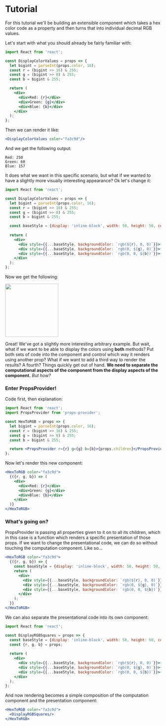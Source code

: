 # Tutorial

For this tutorial we'll be building an extensible component which takes a hex color code as a property and then turns that into individual decimal RGB values.

Let's start with what you should already be fairly familiar with:

```jsx
import React from 'react';

const DisplayColorValues = props => {
  let bigint = parseInt(props.color, 16);
  const r = (bigint >> 16) & 255;
  const g = (bigint >> 8) & 255;
  const b = bigint & 255;

  return (
    <div>
      <div>Red: {r}</div>
      <div>Green: {g}</div>
      <div>Blue: {b}</div>
    </div>
  );
};
```

Then we can render it like:

```jsx
<DisplayColorValues color="fa3c9d"/>
```

And we get the following output:

```
Red: 250
Green: 60
Blue: 157
```

It does what we want in this specific scenario, but what if we wanted to have a slightly more visually interesting appearance? Ok let's change it:

```jsx
import React from 'react';

const DisplayColorValues = props => {
  let bigint = parseInt(props.color, 16);
  const r = (bigint >> 16) & 255;
  const g = (bigint >> 8) & 255;
  const b = bigint & 255;

  const baseStyle = {display: 'inline-block', width: 50, height: 50, color: 'white'};
  
  return (
    <div>
      <div style={{...baseStyle, backgroundColor: `rgb(${r}, 0, 0)`}}>{r}</div>
      <div style={{...baseStyle, backgroundColor: `rgb(0, ${g}, 0)`}}>{g}</div>
      <div style={{...baseStyle, backgroundColor: `rgb(0, 0, ${b})`}}>{b}</div>
    </div>
  );
};
```

Now we get the following:

<img width="172" src="https://cloud.githubusercontent.com/assets/525726/19749957/2fd93988-9ba2-11e6-8481-eef46c20a183.png">

Great! We've got a slightly more interesting arbitrary example. But wait, what if we want to be able to display the colors using **both** methods? Put both sets of code into the component and control which way it renders using another prop? What if we want to add a third way to render the results? A fourth? Things quickly get out of hand. **We need to separate the computational aspects of the component from the display aspects of the component.** *But how?*
 
### Enter PropsProvider!

Code first, then explanation:

```jsx
import React from 'react';
import PropsProvider from 'props-provider';

const HexToRGB = props => {
  let bigint = parseInt(props.color, 16);
  const r = (bigint >> 16) & 255;
  const g = (bigint >> 8) & 255;
  const b = bigint & 255;

  return <PropsProvider r={r} g={g} b={b}>{props.children}</PropsProvider>
};
```

Now let's render this new component:

```jsx
<HexToRGB color="fa3c9d">
  {({r, g, b}) => (
    <div>
      <div>Red: {r}</div>
      <div>Green: {g}</div>
      <div>Blue: {b}</div>
    </div>
  )}
</HexToRGB>
```

### What's going on?

PropsProvider is passing all properties given to it on to all its children, which in this case is a function which renders a specific presentation of those props. If we want to change the presentational code, we can do so without touching the computation component. Like so...

```jsx
<HexToRGB color="fa3c9d">
  {({r, g, b}) => {
    const baseStyle = {display: 'inline-block', width: 50, height: 50, color: 'white'};
    return (
      <div>
        <div style={{...baseStyle, backgroundColor: `rgb(${r}, 0, 0)`}}>{r}</div>
        <div style={{...baseStyle, backgroundColor: `rgb(0, ${g}, 0)`}}>{g}</div>
        <div style={{...baseStyle, backgroundColor: `rgb(0, 0, ${b})`}}>{b}</div>
      </div>
    );
  }}
</HexToRGB>
```

We can also separate the presentational code into its own component:

```jsx
import React from 'react';

const DisplayRGBSquares = props => {
  const baseStyle = {display: 'inline-block', width: 50, height: 50, color: 'white'};
  const {r, g, b} = props;
  
  return (
    <div>
      <div style={{...baseStyle, backgroundColor: `rgb(${r}, 0, 0)`}}>{r}</div>
      <div style={{...baseStyle, backgroundColor: `rgb(0, ${g}, 0)`}}>{g}</div>
      <div style={{...baseStyle, backgroundColor: `rgb(0, 0, ${b})`}}>{b}</div>
    </div>
  );
};
```

And now rendering becomes a simple composition of the computation component and the presentation component:

```jsx
<HexToRGB color="fa3c9d">
  <DisplayRGBSquares/>
</HexToRGB>
```
